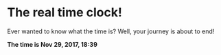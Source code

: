 # The real time clock!

Ever wanted to know what the time is? Well, your journey is about to end!

**The time is Nov 29, 2017, 18:39**
